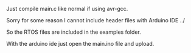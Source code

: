 Just compile main.c like normal if using avr-gcc.

Sorry for some reason I cannot include header files with Arduino IDE ../

So the RTOS files are included in the examples folder. 

With the arduino ide just open the main.ino file and upload. 